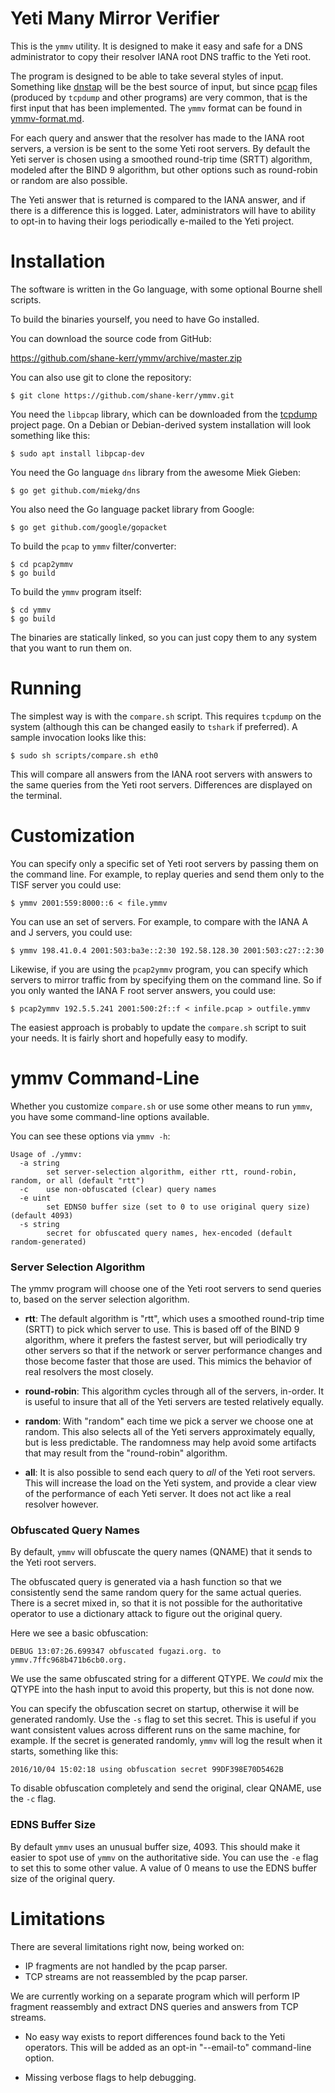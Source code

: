 Yeti Many Mirror Verifier
=========================

This is the `ymmv` utility. It is designed to make it easy and safe
for a DNS administrator to copy their resolver IANA root DNS traffic
to the Yeti root.

The program is designed to be able to take several styles of input.
Something like [dnstap](http://dnstap.info/) will be the best source
of input, but since
[pcap](https://wiki.wireshark.org/Development/LibpcapFileFormat)
files (produced by `tcpdump` and other programs) are very common, that
is the first input that has been implemented. The `ymmv` format can
be found in
[ymmv-format.md](https://github.com/shane-kerr/ymmv/blob/master/ymmv-format.md).

For each query and answer that the resolver has made to the IANA root
servers, a version is be sent to the some Yeti root servers. By
default the Yeti server is chosen using a smoothed round-trip time
(SRTT) algorithm, modeled after the BIND 9 algorithm, but other
options such as round-robin or random are also possible.

The Yeti answer that is returned is compared to the IANA answer, and
if there is a difference this is logged. Later, administrators will
have to ability to opt-in to having their logs periodically e-mailed
to the Yeti project.


Installation
============
The software is written in the Go language, with some optional Bourne
shell scripts.

To build the binaries yourself, you need to have Go installed.

You can download the source code from GitHub: 
 
https://github.com/shane-kerr/ymmv/archive/master.zip

You can also use git to clone the repository:

    $ git clone https://github.com/shane-kerr/ymmv.git

You need the `libpcap` library, which can be downloaded from the
[tcpdump](http://www.tcpdump.org/) project page. On a Debian or
Debian-derived system installation will look something like this:

    $ sudo apt install libpcap-dev

You need the Go language `dns` library from the awesome Miek Gieben:

    $ go get github.com/miekg/dns

You also need the Go language packet library from Google:

    $ go get github.com/google/gopacket

To build the `pcap` to `ymmv` filter/converter:

    $ cd pcap2ymmv
    $ go build

To build the `ymmv` program itself:

    $ cd ymmv
    $ go build

The binaries are statically linked, so you can just copy them to any
system that you want to run them on.

Running
=======

The simplest way is with the `compare.sh` script. This requires
`tcpdump` on the system (although this can be changed easily to
`tshark` if preferred). A sample invocation looks like this:

    $ sudo sh scripts/compare.sh eth0

This will compare all answers from the IANA root servers with answers
to the same queries from the Yeti root servers. Differences are
displayed on the terminal.


Customization
=============
You can specify only a specific set of Yeti root servers by passing
them on the command line. For example, to replay queries and send them
only to the TISF server you could use:

    $ ymmv 2001:559:8000::6 < file.ymmv

You can use an set of servers. For example, to compare with the IANA A
and J servers, you could use:

    $ ymmv 198.41.0.4 2001:503:ba3e::2:30 192.58.128.30 2001:503:c27::2:30

Likewise, if you are using the `pcap2ymmv` program, you can specify
which servers to mirror traffic from by specifying them on the command
line. So if you only wanted the IANA F root server answers, you could
use:

    $ pcap2ymmv 192.5.5.241 2001:500:2f::f < infile.pcap > outfile.ymmv

The easiest approach is probably to update the `compare.sh` script to
suit your needs. It is fairly short and hopefully easy to modify.


ymmv Command-Line
=================
Whether you customize `compare.sh` or use some other means to run
`ymmv`, you have some command-line options available.

You can see these options via `ymmv -h`:

    Usage of ./ymmv:
      -a string
            set server-selection algorithm, either rtt, round-robin, random, or all (default "rtt")
      -c    use non-obfuscated (clear) query names
      -e uint
            set EDNS0 buffer size (set to 0 to use original query size) (default 4093)
      -s string
            secret for obfuscated query names, hex-encoded (default random-generated)

### Server Selection Algorithm

The ymmv program will choose one of the Yeti root servers to send
queries to, based on the server selection algorithm.

* **rtt**: The default algorithm is "rtt", which uses a smoothed
  round-trip time (SRTT) to pick which server to use. This is based
  off of the BIND 9 algorithm, where it prefers the fastest server,
  but will periodically try other servers so that if the network or
  server performance changes and those become faster that those are
  used. This mimics the behavior of real resolvers the most closely.

* **round-robin**: This algorithm cycles through all of the servers,
  in-order. It is useful to insure that all of the Yeti servers are
  tested relatively equally.

* **random**: With "random" each time we pick a server we choose one
  at random. This also selects all of the Yeti servers approximately
  equally, but is less predictable. The randomness may help avoid some
  artifacts that may result from the "round-robin" algorithm.

* **all**: It is also possible to send each query to _all_ of the Yeti
  root servers. This will increase the load on the Yeti system, and
  provide a clear view of the performance of each Yeti server. It does
  not act like a real resolver however.

### Obfuscated Query Names

By default, `ymmv` will obfuscate the query names (QNAME) that it
sends to the Yeti root servers.

The obfuscated query is generated via a hash function so that we
consistently send the same random query for the same actual queries.
There is a secret mixed in, so that it is not possible for the
authoritative operator to use a dictionary attack to figure out the
original query.

Here we see a basic obfuscation:

    DEBUG 13:07:26.699347 obfuscated fugazi.org. to ymmv.7ffc968b471b6cb0.org.

We use the same obfuscated string for a different QTYPE. We _could_
mix the QTYPE into the hash input to avoid this property, but this is
not done now.

You can specify the obfuscation secret on startup, otherwise it will
be generated randomly. Use the `-s` flag to set this secret. This is
useful if you want consistent values across different runs on the same
machine, for example. If the secret is generated randomly, `ymmv` will
log the result when it starts, something like this:

    2016/10/04 15:02:18 using obfuscation secret 99DF398E70D5462B

To disable obfuscation completely and send the original, clear QNAME,
use the `-c` flag.

### EDNS Buffer Size

By default `ymmv` uses an unusual buffer size, 4093. This should make
it easier to spot use of `ymmv` on the authoritative side. You can use
the `-e` flag to set this to some other value. A value of 0 means to
use the EDNS buffer size of the original query.

Limitations
===========
There are several limitations right now, being worked on:

* IP fragments are not handled by the pcap parser.
* TCP streams are not reassembled by the pcap parser.

We are currently working on a separate program which will perform IP
fragment reassembly and extract DNS queries and answers from TCP
streams.

* No easy way exists to report differences found back to the Yeti
  operators. This will be added as an opt-in "--email-to" command-line
  option.

* Missing verbose flags to help debugging.
